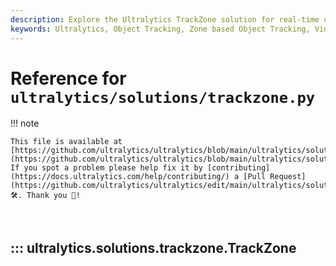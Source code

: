 ```yaml
---
description: Explore the Ultralytics TrackZone solution for real-time object tracking in specific zones. Learn about initializing parameters, tracking objects, and more.
keywords: Ultralytics, Object Tracking, Zone based Object Tracking, Video Stream, Python, Object Detection, Region based Object Tracking
---
```


# Reference for `ultralytics/solutions/trackzone.py`

!!! note

    This file is available at [https://github.com/ultralytics/ultralytics/blob/main/ultralytics/solutions/trackzone.py](https://github.com/ultralytics/ultralytics/blob/main/ultralytics/solutions/trackzone.py). If you spot a problem please help fix it by [contributing](https://docs.ultralytics.com/help/contributing/) a [Pull Request](https://github.com/ultralytics/ultralytics/edit/main/ultralytics/solutions/trackzone.py) 🛠️. Thank you 🙏!

<br>

## ::: ultralytics.solutions.trackzone.TrackZone

<br><br>
